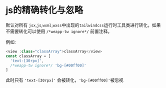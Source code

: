 # js的精确转化与忽略

默认对所有 `jsx`,`js`,`wxml`,`wxss`中出现的`tailwindcss`运行时工具类进行转化，如果不需要转化可以使用 `/*weapp-tw ignore*/` 前置注释。

例如:

```js
<view :class="classArray">classArray</view>
const classArray = [
  'text-[30rpx]',
  /*weapp-tw ignore*/ 'bg-[#00ff00]'
]
```

此时只有 `'text-[30rpx]'` 会被转化，`'bg-[#00ff00]'`被忽视
